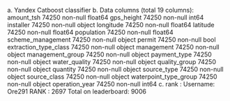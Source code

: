 a. Yandex Catboost classifier 
b. Data columns (total 19 columns):
      amount_tsh               74250 non-null float64
      gps_height               74250 non-null int64
      installer                74250 non-null object
      longitude                74250 non-null float64
      latitude                 74250 non-null float64
      population               74250 non-null float64
      scheme_management        74250 non-null object
      permit                   74250 non-null bool
      extraction_type_class    74250 non-null object
      management               74250 non-null object
      management_group         74250 non-null object
      payment_type             74250 non-null object
      water_quality            74250 non-null object
      quality_group            74250 non-null object
      quantity                 74250 non-null object
      source_type              74250 non-null object
      source_class             74250 non-null object
      waterpoint_type_group    74250 non-null object
      operation_year           74250 non-null int64
c. rank : 
     Username: Ore291
     RANK : 2697
     Total on leaderboard: 9006
